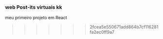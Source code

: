 
### web Post-its virtuais kk </br>
meu primeiro projeto em React
>>>>>>> 2fcea5e550671add864b7cf116281fa2ec0ff9a7
